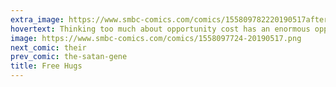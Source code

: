 ```yaml
---
extra_image: https://www.smbc-comics.com/comics/155809782220190517after.png
hovertext: Thinking too much about opportunity cost has an enormous opportunity cost.
image: https://www.smbc-comics.com/comics/1558097724-20190517.png
next_comic: their
prev_comic: the-satan-gene
title: Free Hugs
---
```


